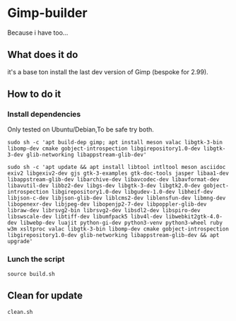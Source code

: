 # Gimp-builder

Because i have too...

## What does it do

it's a base ton install the last dev version of Gimp (bespoke for 2.99).

## How to do it

### Install dependencies

Only tested on Ubuntu/Debian,To be safe try both.

```shell
sudo sh -c 'apt build-dep gimp; apt install meson valac libgtk-3-bin libomp-dev cmake gobject-introspection libgirepository1.0-dev libgtk-3-dev glib-networking libappstream-glib-dev'
```

```shell
sudo sh -c 'apt update && apt install libtool intltool meson asciidoc exiv2 libgexiv2-dev gjs gtk-3-examples gtk-doc-tools jasper libaa1-dev libappstream-glib-dev libarchive-dev libavcodec-dev libavformat-dev libavutil-dev libbz2-dev libgs-dev libgtk-3-dev libgtk2.0-dev gobject-introspection libgirepository1.0-dev libgudev-1.0-dev libheif-dev libjson-c-dev libjson-glib-dev liblcms2-dev liblensfun-dev libmng-dev libopenexr-dev libjpeg-dev libopenjp2-7-dev libpoppler-glib-dev libraw-dev librsvg2-bin librsvg2-dev libsdl2-dev libspiro-dev libswscale-dev libtiff-dev libumfpack5 libv4l-dev libwebkit2gtk-4.0-dev libwebp-dev luajit python-gi-dev python3-venv python3-wheel ruby w3m xsltproc valac libgtk-3-bin libomp-dev cmake gobject-introspection libgirepository1.0-dev glib-networking libappstream-glib-dev && apt upgrade'
```

### Lunch the script

```shell
source build.sh
```

## Clean for update
```shell
clean.sh
```
